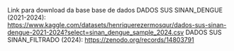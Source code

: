 Link para download da base base de dados
DADOS SUS SINAN_DENGUE (2021-2024): https://www.kaggle.com/datasets/henriquerezermosqur/dados-sus-sinan-dengue-2021-2024?select=sinan_dengue_sample_2024.csv
DADOS SUS SINAN_FILTRADO (2024): https://zenodo.org/records/14803791